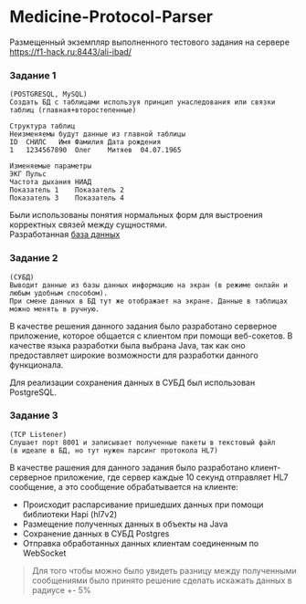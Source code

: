 # Medicine-Protocol-Parser

Размещенный экземпляр выполненного тестового задания на сервере \
https://f1-hack.ru:8443/ali-ibad/

### Задание 1
```
(POSTGRESQL, MySQL)
Создать БД с таблицами используя принцип унаследования или связки таблиц (главная+второстепенные)

Структура таблиц
Неизменяемы будут данные из главной таблицы
ID	СНИЛС 	Имя	Фамилия	Дата рождения
1	1234567890	Олег	Митяев	04.07.1965

Изменяемые параметры
ЭКГ	Пульс
Частота дыхания	НИАД
Показатель 1	Показатель 2
Показатель 3	Показатель 4
```

Были использованы понятия нормальных форм для выстроения корректных связей между сущностями. \
Разработанная [база данных](https://github.com/AliIbadullayev/Medicine-Protocol-Parser/blob/main/client/src/main/resources/script.sql) 

### Задание 2
```
(СУБД) 
Выводит данные из базы данных информацию на экран (в режиме онлайн и любым удобным способом).
При смене данных в БД тут же отображает на экране. Данные в таблицах можно менять в ручную. 
```

В качестве решения данного задания было разработано серверное приложение, которое общается с клиентом при помощи веб-сокетов. В качестве языка разработки была выбрана Java, так как оно предоставляет широкие возможности для разработки данного функционала. 

Для реализации сохранения данных в СУБД был использован PostgreSQL.
   

### Задание 3 
```
(TCP Listener) 
Слушает порт 8001 и записывает полученные пакеты в текстовый файл 
(в идеале в БД, но тут нужен парсинг протокола HL7)
```

В качестве рашения для данного задания было разработано клиент-серверное приложение, где сервер каждые 10 секунд отправляет HL7 сообщение, а это сообщение обрабатывается на клиенте: 
* Происходит распарсивание пришедших данных при помощи библиотеки Hapi (hl7v2)
* Размещение полученных данных в объекты на Java
* Сохранение данных в СУБД Postgres
* Отправка обработанных данных клиентам соединенным по WebSocket

> Для того чтобы можно было увидеть разницу между полученными сообщениями было принято решение сделать искажать данных в радиусе +- 5%



